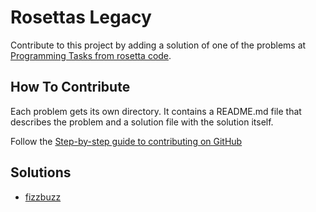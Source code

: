Rosettas Legacy
===============

Contribute to this project by adding a solution of one
of the problems at 
[Programming Tasks from rosetta code](http://rosettacode.org/wiki/Category:Programming_Tasks).

How To Contribute
-----------------

Each problem gets its own directory. It contains a README.md file that
describes the problem and a solution file with the solution itself.

Follow the 
[Step-by-step guide to contributing on GitHub](https://www.dataschool.io/how-to-contribute-on-github/) 

Solutions
---------

* [fizzbuzz](fizzbuzz/README.md)
